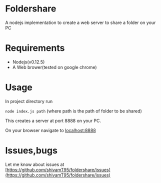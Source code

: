 # Foldershare
A nodejs implementation to create a web server to share a folder on your PC


# Requirements
* Nodejs(v0.12.5)
* A Web brower(tested on google chrome)


# Usage
In project directory run

 `node index.js path`
(where path is the path of folder to be shared)

This creates a server at port 8888 on your PC.

On your browser navigate to [localhost:8888](http://localhost:8888)


# Issues,bugs
Let me know about issues at [https://github.com/shivamT95/foldershare/issues](https://github.com/shivamT95/foldershare/issues) 
